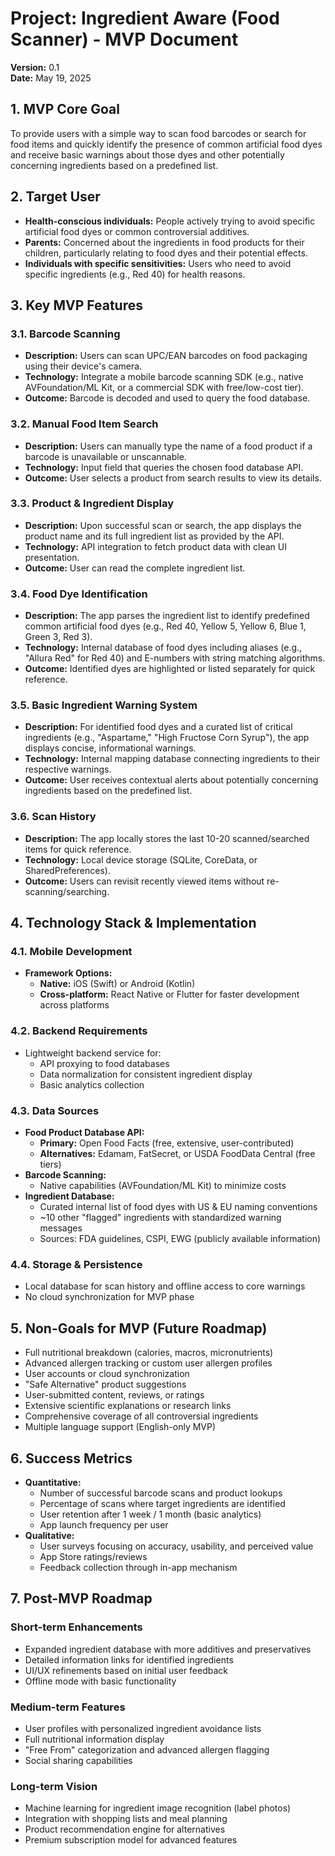 # Project: Ingredient Aware (Food Scanner) - MVP Document

**Version:** 0.1  
**Date:** May 19, 2025

## 1. MVP Core Goal

To provide users with a simple way to scan food barcodes or search for food items and quickly identify the presence of common artificial food dyes and receive basic warnings about those dyes and other potentially concerning ingredients based on a predefined list.

## 2. Target User

* **Health-conscious individuals:** People actively trying to avoid specific artificial food dyes or common controversial additives.
* **Parents:** Concerned about the ingredients in food products for their children, particularly relating to food dyes and their potential effects.
* **Individuals with specific sensitivities:** Users who need to avoid specific ingredients (e.g., Red 40) for health reasons.

## 3. Key MVP Features

### 3.1. Barcode Scanning
* **Description:** Users can scan UPC/EAN barcodes on food packaging using their device's camera.
* **Technology:** Integrate a mobile barcode scanning SDK (e.g., native AVFoundation/ML Kit, or a commercial SDK with free/low-cost tier).
* **Outcome:** Barcode is decoded and used to query the food database.

### 3.2. Manual Food Item Search
* **Description:** Users can manually type the name of a food product if a barcode is unavailable or unscannable.
* **Technology:** Input field that queries the chosen food database API.
* **Outcome:** User selects a product from search results to view its details.

### 3.3. Product & Ingredient Display
* **Description:** Upon successful scan or search, the app displays the product name and its full ingredient list as provided by the API.
* **Technology:** API integration to fetch product data with clean UI presentation.
* **Outcome:** User can read the complete ingredient list.

### 3.4. Food Dye Identification
* **Description:** The app parses the ingredient list to identify predefined common artificial food dyes (e.g., Red 40, Yellow 5, Yellow 6, Blue 1, Green 3, Red 3).
* **Technology:** Internal database of food dyes including aliases (e.g., "Allura Red" for Red 40) and E-numbers with string matching algorithms.
* **Outcome:** Identified dyes are highlighted or listed separately for quick reference.

### 3.5. Basic Ingredient Warning System
* **Description:** For identified food dyes and a curated list of critical ingredients (e.g., "Aspartame," "High Fructose Corn Syrup"), the app displays concise, informational warnings.
* **Technology:** Internal mapping database connecting ingredients to their respective warnings.
* **Outcome:** User receives contextual alerts about potentially concerning ingredients based on the predefined list.

### 3.6. Scan History
* **Description:** The app locally stores the last 10-20 scanned/searched items for quick reference.
* **Technology:** Local device storage (SQLite, CoreData, or SharedPreferences).
* **Outcome:** Users can revisit recently viewed items without re-scanning/searching.

## 4. Technology Stack & Implementation

### 4.1. Mobile Development
* **Framework Options:**
  * **Native:** iOS (Swift) or Android (Kotlin)
  * **Cross-platform:** React Native or Flutter for faster development across platforms

### 4.2. Backend Requirements
* Lightweight backend service for:
  * API proxying to food databases
  * Data normalization for consistent ingredient display
  * Basic analytics collection

### 4.3. Data Sources
* **Food Product Database API:**
  * **Primary:** Open Food Facts (free, extensive, user-contributed)
  * **Alternatives:** Edamam, FatSecret, or USDA FoodData Central (free tiers)
* **Barcode Scanning:**
  * Native capabilities (AVFoundation/ML Kit) to minimize costs
* **Ingredient Database:**
  * Curated internal list of food dyes with US & EU naming conventions
  * ~10 other "flagged" ingredients with standardized warning messages
  * Sources: FDA guidelines, CSPI, EWG (publicly available information)

### 4.4. Storage & Persistence
* Local database for scan history and offline access to core warnings
* No cloud synchronization for MVP phase

## 5. Non-Goals for MVP (Future Roadmap)

* Full nutritional breakdown (calories, macros, micronutrients)
* Advanced allergen tracking or custom user allergen profiles
* User accounts or cloud synchronization
* "Safe Alternative" product suggestions
* User-submitted content, reviews, or ratings
* Extensive scientific explanations or research links
* Comprehensive coverage of all controversial ingredients
* Multiple language support (English-only MVP)

## 6. Success Metrics

* **Quantitative:**
  * Number of successful barcode scans and product lookups
  * Percentage of scans where target ingredients are identified
  * User retention after 1 week / 1 month (basic analytics)
  * App launch frequency per user
* **Qualitative:**
  * User surveys focusing on accuracy, usability, and perceived value
  * App Store ratings/reviews
  * Feedback collection through in-app mechanism

## 7. Post-MVP Roadmap

### Short-term Enhancements
* Expanded ingredient database with more additives and preservatives
* Detailed information links for identified ingredients
* UI/UX refinements based on initial user feedback
* Offline mode with basic functionality

### Medium-term Features
* User profiles with personalized ingredient avoidance lists
* Full nutritional information display
* "Free From" categorization and advanced allergen flagging
* Social sharing capabilities

### Long-term Vision
* Machine learning for ingredient image recognition (label photos)
* Integration with shopping lists and meal planning
* Product recommendation engine for alternatives
* Premium subscription model for advanced features